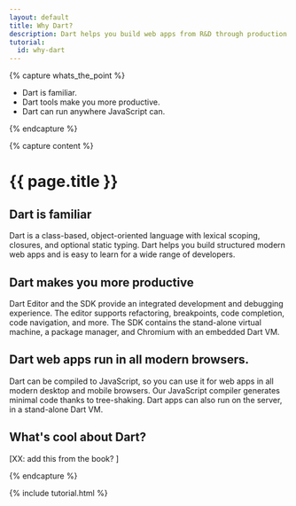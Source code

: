 ```yaml
---
layout: default
title: Why Dart?
description: Dart helps you build web apps from R&D through production.
tutorial:
  id: why-dart
---
```


{% capture whats_the_point %}

* Dart is familiar.
* Dart tools make you more productive.
* Dart can run anywhere JavaScript can.
  
{% endcapture %}

{% capture content %}

# {{ page.title }}

## Dart is familiar
Dart is a class-based,
object-oriented language with lexical scoping,
closures, and optional static typing.
Dart helps you build structured modern web apps
and is easy to learn for a wide range of developers.

## Dart makes you more productive
Dart Editor and the SDK provide an integrated
development and debugging experience.
The editor supports refactoring, breakpoints,
code completion, code navigation, and more.
The SDK contains the stand-alone virtual machine,
a package manager, and Chromium with an embedded Dart VM.

## Dart web apps run in all modern browsers.
Dart can be compiled to JavaScript,
so you can use it for web apps in all modern desktop and mobile browsers.
Our JavaScript compiler generates minimal code
thanks to tree-shaking.
Dart apps can also run on the server,
in a stand-alone Dart VM.

## What's cool about Dart?
[XX: add this from the book? ]


{% endcapture %}

{% include tutorial.html %}